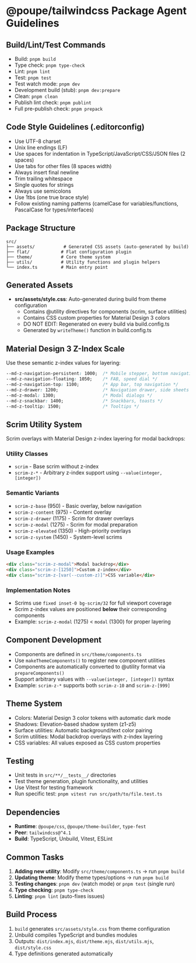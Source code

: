 # @poupe/tailwindcss Package Agent Guidelines

## Build/Lint/Test Commands
- Build: `pnpm build`
- Type check: `pnpm type-check`
- Lint: `pnpm lint`
- Test: `pnpm test`
- Test watch mode: `pnpm dev`
- Development build (stub): `pnpm dev:prepare`
- Clean: `pnpm clean`
- Publish lint check: `pnpm publint`
- Full pre-publish check: `pnpm prepack`

## Code Style Guidelines (.editorconfig)
- Use UTF-8 charset
- Unix line endings (LF)
- Use spaces for indentation in TypeScript/JavaScript/CSS/JSON files (2 spaces)
- Use tabs for other files (8 spaces width)
- Always insert final newline
- Trim trailing whitespace
- Single quotes for strings
- Always use semicolons
- Use 1tbs (one true brace style)
- Follow existing naming patterns (camelCase for variables/functions, PascalCase for types/interfaces)

## Package Structure
```
src/
├── assets/           # Generated CSS assets (auto-generated by build)
├── flat/            # Flat configuration plugin
├── theme/           # Core theme system
├── utils/           # Utility functions and plugin helpers
└── index.ts         # Main entry point
```

## Generated Assets
- **src/assets/style.css**: Auto-generated during build from theme configuration
  - Contains @utility directives for components (scrim, surface utilities)
  - Contains CSS custom properties for Material Design 3 colors
  - DO NOT EDIT: Regenerated on every build via build.config.ts
  - Generated by `writeTheme()` function in build.config.ts

## Material Design 3 Z-Index Scale
Use these semantic z-index values for layering:
```css
--md-z-navigation-persistent: 1000;  /* Mobile stepper, bottom navigation */
--md-z-navigation-floating: 1050;    /* FAB, speed dial */
--md-z-navigation-top: 1100;         /* App bar, top navigation */
--md-z-drawer: 1200;                 /* Navigation drawer, side sheets */
--md-z-modal: 1300;                  /* Modal dialogs */
--md-z-snackbar: 1400;               /* Snackbars, toasts */
--md-z-tooltip: 1500;                /* Tooltips */
```

## Scrim Utility System
Scrim overlays with Material Design z-index layering for modal backdrops:

### Utility Classes
- `scrim` - Base scrim without z-index
- `scrim-z-*` - Arbitrary z-index support using `--value(integer, [integer])`

### Semantic Variants
- `scrim-z-base` (950) - Basic overlay, below navigation
- `scrim-z-content` (975) - Content overlay
- `scrim-z-drawer` (1175) - Scrim for drawer overlays
- `scrim-z-modal` (1275) - Scrim for modal preparation
- `scrim-z-elevated` (1350) - High-priority overlays
- `scrim-z-system` (1450) - System-level scrims

### Usage Examples
```html
<div class="scrim-z-modal">Modal backdrop</div>
<div class="scrim-z-[1250]">Custom z-index</div>
<div class="scrim-z-[var(--custom-z)]">CSS variable</div>
```

### Implementation Notes
- Scrims use `fixed inset-0 bg-scrim/32` for full viewport coverage
- Scrim z-index values are positioned **below** their corresponding components
- Example: `scrim-z-modal` (1275) < `modal` (1300) for proper layering

## Component Development
- Components are defined in `src/theme/components.ts`
- Use `makeThemeComponents()` to register new component utilities
- Components are automatically converted to @utility format via `prepareComponents()`
- Support arbitrary values with `--value(integer, [integer])` syntax
- Example: `scrim-z-*` supports both `scrim-z-10` and `scrim-z-[999]`

## Theme System
- Colors: Material Design 3 color tokens with automatic dark mode
- Shadows: Elevation-based shadow system (z1-z5)
- Surface utilities: Automatic background/text color pairing
- Scrim utilities: Modal backdrop overlays with z-index layering
- CSS variables: All values exposed as CSS custom properties

## Testing
- Unit tests in `src/**/__tests__/` directories
- Test theme generation, plugin functionality, and utilities
- Use Vitest for testing framework
- Run specific test: `pnpm vitest run src/path/to/file.test.ts`

## Dependencies
- **Runtime**: `@poupe/css`, `@poupe/theme-builder`, `type-fest`
- **Peer**: `tailwindcss@^4.1`
- **Build**: TypeScript, Unbuild, Vitest, ESLint

## Common Tasks
1. **Adding new utility**: Modify `src/theme/components.ts` → run `pnpm build`
2. **Updating theme**: Modify theme types/options → run `pnpm build`
3. **Testing changes**: `pnpm dev` (watch mode) or `pnpm test` (single run)
4. **Type checking**: `pnpm type-check`
5. **Linting**: `pnpm lint` (auto-fixes issues)

## Build Process
1. `build` generates `src/assets/style.css` from theme configuration
2. Unbuild compiles TypeScript and bundles modules
3. Outputs: `dist/index.mjs`, `dist/theme.mjs`, `dist/utils.mjs`, `dist/style.css`
4. Type definitions generated automatically
